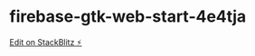 # firebase-gtk-web-start-4e4tja

[Edit on StackBlitz ⚡️](https://stackblitz.com/edit/firebase-gtk-web-start-4e4tja)